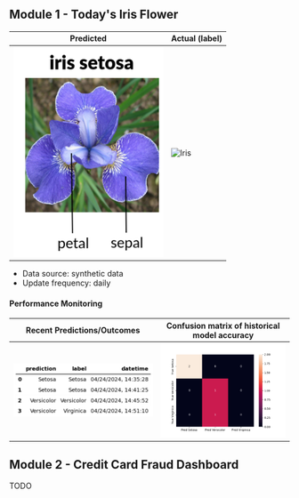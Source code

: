 
## Module 1 - Today's Iris Flower 

| Predicted | Actual (label)
|--------|------- 
| ![Iris](https://raw.githubusercontent.com/therhaag/serverless-ml-course/main/assets/latest_iris.png) | ![Iris](https://raw.githubusercontent.com/featurestoreorg/serverless-ml-course/main/assets/actual_iris.png) 

 * Data source: synthetic data
 * Update frequency: daily

#### Performance Monitoring 

| Recent Predictions/Outcomes | Confusion matrix of historical model accuracy 
|--------|------- 
| ![Recent predictions](https://raw.githubusercontent.com/therhaag/serverless-ml-course/main/assets/df_recent.png) | ![Confusion Matrix](https://raw.githubusercontent.com/therhaag/serverless-ml-course/main/assets/confusion_matrix.png)


## Module 2 - Credit Card Fraud Dashboard


TODO

